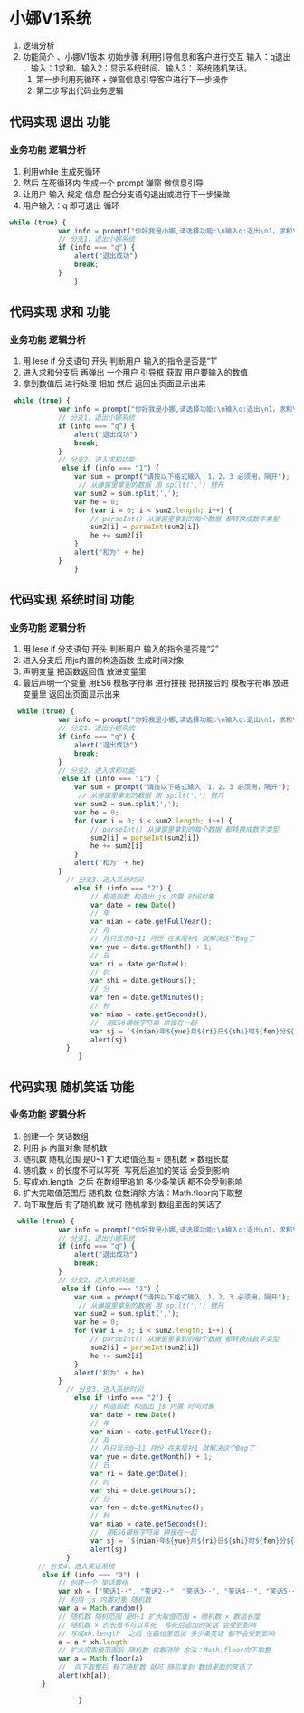 # 小娜V1系统

1. 逻辑分析
2. 功能简介 、小娜V1版本 初始步骤 利用引导信息和客户进行交互  输入：q退出 、输入：1求和、输入2：显示系统时间、输入3： 系统随机笑话。
   1. 第一步利用死循环 + 弹窗信息引导客户进行下一步操作 
   2. 第二步写出代码业务逻辑

## 代码实现 退出 功能

###  业务功能 逻辑分析

1. 利用while 生成死循环
2. 然后 在死循环内 生成一个 prompt 弹窗 做信息引导
3. 让用户 输入 规定 信息 配合分支语句退出或进行下一步操做
4. 用户输入：q  即可退出 循环



```js
while (true) {
            var info = prompt("你好我是小娜,请选择功能:\n输入q:退出\n1，求和\n2，系统时间\n3，讲笑话");
            // 分支1、退出小娜系统
            if (info === "q") {
                alert("退出成功")
                break;
            }
            	}
```

## 代码实现 求和 功能

###  业务功能 逻辑分析 

1. 用 lese if 分支语句 开头 判断用户 输入的指令是否是“1” 
2. 进入求和分支后   再弹出 一个用户 引导框 获取 用户要输入的数值 
3. 拿到数值后 进行处理 相加 然后 返回出页面显示出来

```js
 while (true) {
            var info = prompt("你好我是小娜,请选择功能:\n输入q:退出\n1，求和\n2，系统时间\n3，讲笑话");
            // 分支1、退出小娜系统
            if (info === "q") {
                alert("退出成功")
                break;
            }
     		// 分支2、进入求和功能
             else if (info === "1") {
                var sum = prompt("请按以下格式输入：1，2，3 必须用，隔开");
                 // 从弹窗里拿到的数据 用 spilt(',') 劈开
                var sum2 = sum.split(',');
                var he = 0;
                for (var i = 0; i < sum2.length; i++) {
                    // parseInt() 从弹窗里拿到的每个数据 都转换成数字类型 
                    sum2[i] = parseInt(sum2[i])
                    he += sum2[i]
                }
                alert("和为" + he)
            }
            	}
```

## 代码实现 系统时间 功能

### 业务功能 逻辑分析

1. 用 lese if 分支语句 开头 判断用户 输入的指令是否是“2” 
2. 进入分支后 用js内置的构造函数 生成时间对象 
3. 声明变量 把函数返回值 放进变量里
4. 最后声明一个变量  用ES6 模板字符串 进行拼接  把拼接后的 模板字符串 放进 变量里 返回出页面显示出来

```js
  while (true) {
            var info = prompt("你好我是小娜,请选择功能:\n输入q:退出\n1，求和\n2，系统时间\n3，讲笑话");
            // 分支1、退出小娜系统
            if (info === "q") {
                alert("退出成功")
                break;
            }
     		// 分支2、进入求和功能
             else if (info === "1") {
                var sum = prompt("请按以下格式输入：1，2，3 必须用，隔开");
                 // 从弹窗里拿到的数据 用 spilt(',') 劈开
                var sum2 = sum.split(',');
                var he = 0;
                for (var i = 0; i < sum2.length; i++) {
                    // parseInt() 从弹窗里拿到的每个数据 都转换成数字类型 
                    sum2[i] = parseInt(sum2[i])
                    he += sum2[i]
                }
                alert("和为" + he)
            }
              // 分支3、进入系统时间
                else if (info === "2") {
                    // 构造函数 构造出 js 内置 时间对象
                    var date = new Date()
                    // 年
                    var nian = date.getFullYear();
                    // 月
                    // 月只显示0~11 月份 在末尾补1 就解决这个Bug了
                    var yue = date.getMonth() + 1;
                    // 日
                    var ri = date.getDate();
                    // 时
                    var shi = date.getHours();
                    // 分
                    var fen = date.getMinutes();
                    // 秒
                    var miao = date.getSeconds();
                    //  用ES6模板字符串 拼接在一起
                    var sj = `${nian}年${yue}月${ri}日${shi}时${fen}分${miao}秒`;
                    alert(sj)
              }
            	 }
```

## 代码实现 随机笑话 功能

### 业务功能 逻辑分析

1. 创建一个 笑话数组  
2. 利用 js 内置对象 随机数 
3. 随机数 随机范围 是0~1 扩大取值范围 = 随机数 × 数组长度 
4. 随机数 × 的长度不可以写死  写死后追加的笑话 会受到影响  
5. 写成xh.length  之后 在数组里追加 多少条笑话 都不会受到影响 
6. 扩大完取值范围后 随机数 位数消除 方法：Math.floor向下取整 
7. 向下取整后 有了随机数 就可 随机拿到 数组里面的笑话了 

```js
  while (true) {
            var info = prompt("你好我是小娜,请选择功能:\n输入q:退出\n1，求和\n2，系统时间\n3，讲笑话");
            // 分支1、退出小娜系统
            if (info === "q") {
                alert("退出成功")
                break;
            }
     		// 分支2、进入求和功能
             else if (info === "1") {
                var sum = prompt("请按以下格式输入：1，2，3 必须用，隔开");
                 // 从弹窗里拿到的数据 用 spilt(',') 劈开
                var sum2 = sum.split(',');
                var he = 0;
                for (var i = 0; i < sum2.length; i++) {
                    // parseInt() 从弹窗里拿到的每个数据 都转换成数字类型 
                    sum2[i] = parseInt(sum2[i])
                    he += sum2[i]
                }
                alert("和为" + he)
            }
              // 分支3、进入系统时间
                else if (info === "2") {
                    // 构造函数 构造出 js 内置 时间对象
                    var date = new Date()
                    // 年
                    var nian = date.getFullYear();
                    // 月
                    // 月只显示0~11 月份 在末尾补1 就解决这个Bug了
                    var yue = date.getMonth() + 1;
                    // 日
                    var ri = date.getDate();
                    // 时
                    var shi = date.getHours();
                    // 分
                    var fen = date.getMinutes();
                    // 秒
                    var miao = date.getSeconds();
                    //  用ES6模板字符串 拼接在一起
                    var sj = `${nian}年${yue}月${ri}日${shi}时${fen}分${miao}秒`;
                    alert(sj)
              }
       // 分支4、进入笑话系统
        else if (info === "3") {
            // 创建一个 笑话数组 
            var xh = ["笑话1··", "笑话2··", "笑话3··", "笑话4··", "笑话5··", "笑话6··"];
            // 利用 js 内置对象 随机数 
            var a = Math.random()
            // 随机数 随机范围 是0~1 扩大取值范围 = 随机数 × 数组长度
            // 随机数 × 的长度不可以写死  写死后追加的笑话 会受到影响 
            // 写成xh.length  之后 在数组里追加 多少条笑话 都不会受到影响
            a = a * xh.length
            // 扩大完取值范围后 随机数 位数消除 方法：Math.floor向下取整 
            var a = Math.floor(a)
            //  向下取整后 有了随机数 就可 随机拿到 数组里面的笑话了
            alert(xh[a]);
        }

            	 }
```

